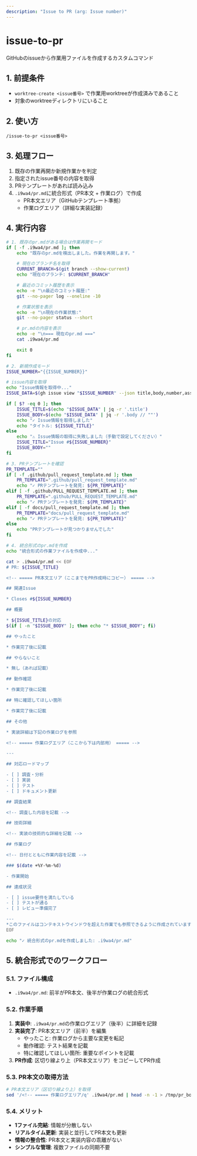 ```yaml
---
description: "Issue to PR (arg: Issue number)"
---
```


# issue-to-pr

GitHubのissueから作業用ファイルを作成するカスタムコマンド

## 1. 前提条件

- `worktree-create <issue番号>` で作業用worktreeが作成済みであること
- 対象のworktreeディレクトリにいること

## 2. 使い方

```
/issue-to-pr <issue番号>
```

## 3. 処理フロー

1. 既存の作業再開か新規作業かを判定
2. 指定されたissue番号の内容を取得
3. PRテンプレートがあれば読み込み
4. `.i9wa4/pr.md`に統合形式（PR本文 + 作業ログ）で作成
   - PR本文エリア（GitHubテンプレート準拠）
   - 作業ログエリア（詳細な実装記録）

## 4. 実行内容

```bash
# 1. 既存のpr.mdがある場合は作業再開モード
if [ -f .i9wa4/pr.md ]; then
    echo "既存のpr.mdを検出しました。作業を再開します。"

    # 現在のブランチ名を取得
    CURRENT_BRANCH=$(git branch --show-current)
    echo "現在のブランチ: $CURRENT_BRANCH"

    # 最近のコミット履歴を表示
    echo -e "\n最近のコミット履歴:"
    git --no-pager log --oneline -10

    # 作業状態を表示
    echo -e "\n現在の作業状態:"
    git --no-pager status --short

    # pr.mdの内容を表示
    echo -e "\n=== 現在のpr.md ==="
    cat .i9wa4/pr.md

    exit 0
fi

# 2. 新規作成モード
ISSUE_NUMBER="{{ISSUE_NUMBER}}"

# issue内容を取得
echo "Issue情報を取得中..."
ISSUE_DATA=$(gh issue view "$ISSUE_NUMBER" --json title,body,number,assignees,labels 2>/dev/null)

if [ $? -eq 0 ]; then
    ISSUE_TITLE=$(echo "$ISSUE_DATA" | jq -r '.title')
    ISSUE_BODY=$(echo "$ISSUE_DATA" | jq -r '.body // ""')
    echo "✓ Issue情報を取得しました"
    echo "タイトル: ${ISSUE_TITLE}"
else
    echo "⚠ Issue情報の取得に失敗しました（手動で設定してください）"
    ISSUE_TITLE="Issue #${ISSUE_NUMBER}"
    ISSUE_BODY=""
fi

# 3. PRテンプレートを確認
PR_TEMPLATE=""
if [ -f .github/pull_request_template.md ]; then
    PR_TEMPLATE=".github/pull_request_template.md"
    echo "✓ PRテンプレートを発見: ${PR_TEMPLATE}"
elif [ -f .github/PULL_REQUEST_TEMPLATE.md ]; then
    PR_TEMPLATE=".github/PULL_REQUEST_TEMPLATE.md"
    echo "✓ PRテンプレートを発見: ${PR_TEMPLATE}"
elif [ -f docs/pull_request_template.md ]; then
    PR_TEMPLATE="docs/pull_request_template.md"
    echo "✓ PRテンプレートを発見: ${PR_TEMPLATE}"
else
    echo "PRテンプレートが見つかりませんでした"
fi

# 4. 統合形式のpr.mdを作成
echo "統合形式の作業ファイルを作成中..."

cat > .i9wa4/pr.md << EOF
# PR: ${ISSUE_TITLE}

<!-- ===== PR本文エリア（ここまでをPR作成時にコピー） ===== -->

## 関連Issue

* Closes #${ISSUE_NUMBER}

## 概要

* ${ISSUE_TITLE}の対応
$(if [ -n "$ISSUE_BODY" ]; then echo "* $ISSUE_BODY"; fi)

## やったこと

* 作業完了後に記載

## やらないこと

* 無し（あれば記載）

## 動作確認

* 作業完了後に記載

## 特に確認してほしい箇所

* 作業完了後に記載

## その他

* 実装詳細は下記の作業ログを参照

<!-- ===== 作業ログエリア（ここから下は内部用） ===== -->

---

## 対応ロードマップ

- [ ] 調査・分析
- [ ] 実装
- [ ] テスト
- [ ] ドキュメント更新

## 調査結果

<!-- 調査した内容を記載 -->

## 技術詳細

<!-- 実装の技術的な詳細を記載 -->

## 作業ログ

<!-- 日付とともに作業内容を記載 -->

### $(date +%Y-%m-%d)

- 作業開始

## 達成状況

- [ ] issue要件を満たしている
- [ ] テストが通る
- [ ] レビュー準備完了

---
*このファイルはコンテキストウインドウを超えた作業でも参照できるように作成されています*
EOF

echo "✓ 統合形式のpr.mdを作成しました: .i9wa4/pr.md"
```

## 5. 統合形式でのワークフロー

### 5.1. ファイル構成

- `.i9wa4/pr.md`: 前半がPR本文、後半が作業ログの統合形式

### 5.2. 作業手順

1. **実装中**: `.i9wa4/pr.md`の作業ログエリア（後半）に詳細を記録
2. **実装完了**: PR本文エリア（前半）を編集
   - やったこと: 作業ログから主要な変更を転記
   - 動作確認: テスト結果を記載
   - 特に確認してほしい箇所: 重要なポイントを記載
3. **PR作成**: 区切り線より上（PR本文エリア）をコピーしてPR作成

### 5.3. PR本文の取得方法

```bash
# PR本文エリア（区切り線より上）を取得
sed '/<!-- ===== 作業ログエリア/q' .i9wa4/pr.md | head -n -1 > /tmp/pr_body.md
```

### 5.4. メリット

- **1ファイル完結**: 情報が分散しない
- **リアルタイム更新**: 実装と並行してPR本文も更新
- **情報の整合性**: PR本文と実装内容の乖離がない
- **シンプルな管理**: 複数ファイルの同期不要
